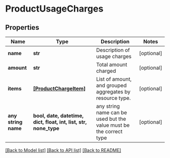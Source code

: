 # ProductUsageCharges


## Properties
Name | Type | Description | Notes
------------ | ------------- | ------------- | -------------
**name** | **str** | Description of usage charges | [optional] 
**amount** | **str** | Total amount charged | [optional] 
**items** | [**[ProductChargeItem]**](ProductChargeItem.md) | List of amount, and grouped aggregates by resource type. | [optional] 
**any string name** | **bool, date, datetime, dict, float, int, list, str, none_type** | any string name can be used but the value must be the correct type | [optional]

[[Back to Model list]](../README.md#documentation-for-models) [[Back to API list]](../README.md#documentation-for-api-endpoints) [[Back to README]](../README.md)


